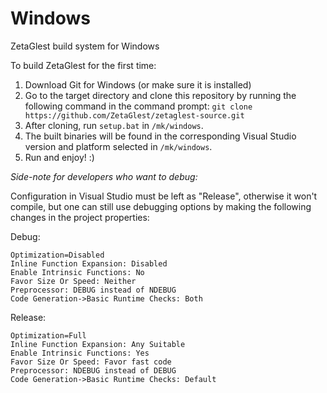 # Windows
ZetaGlest build system for Windows

To build ZetaGlest for the first time:

1. Download Git for Windows (or make sure it is installed)
2. Go to the target directory and clone this repository by running the following command in the command prompt: `git clone https://github.com/ZetaGlest/zetaglest-source.git`
3. After cloning, run `setup.bat` in `/mk/windows`.
4. The built binaries will be found in the corresponding Visual Studio version and platform selected in `/mk/windows`.
5. Run and enjoy! :)

*Side-note for developers who want to debug:*

Configuration in Visual Studio must be left as "Release", otherwise it won't compile, but one can still use debugging options by making the following changes in the project properties:

Debug:

	Optimization=Disabled
	Inline Function Expansion: Disabled
	Enable Intrinsic Functions: No
	Favor Size Or Speed: Neither
	Preprocessor: DEBUG instead of NDEBUG
	Code Generation->Basic Runtime Checks: Both
	
Release:

	Optimization=Full
	Inline Function Expansion: Any Suitable
	Enable Intrinsic Functions: Yes
	Favor Size Or Speed: Favor fast code
	Preprocessor: NDEBUG instead of DEBUG
	Code Generation->Basic Runtime Checks: Default

